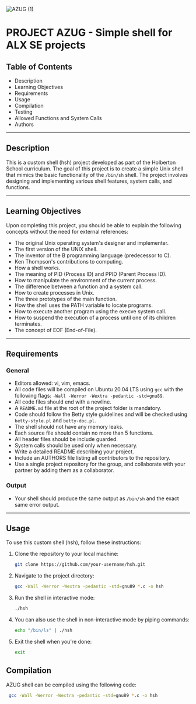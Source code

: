 ![AZUG (1)](https://github.com/Mourad-Azouga/simple_shell/assets/130150919/b80006c6-964d-44df-99dd-131ef69d4037)

# PROJECT AZUG - Simple shell for ALX SE projects

## Table of Contents

- Description
- Learning Objectives
- Requirements
- Usage
- Compilation
- Testing
- Allowed Functions and System Calls
- Authors

---

## Description

This is a custom shell (hsh) project developed as part of the Holberton School curriculum. The goal of this project is to create a simple Unix shell that mimics the basic functionality of the `/bin/sh` shell. The project involves designing and implementing various shell features, system calls, and functions.

---

## Learning Objectives

Upon completing this project, you should be able to explain the following concepts without the need for external references:

- The original Unix operating system's designer and implementer.
- The first version of the UNIX shell.
- The inventor of the B programming language (predecessor to C).
- Ken Thompson's contributions to computing.
- How a shell works.
- The meaning of PID (Process ID) and PPID (Parent Process ID).
- How to manipulate the environment of the current process.
- The difference between a function and a system call.
- How to create processes in Unix.
- The three prototypes of the main function.
- How the shell uses the PATH variable to locate programs.
- How to execute another program using the execve system call.
- How to suspend the execution of a process until one of its children terminates.
- The concept of EOF (End-of-File).

---

## Requirements

### General

- Editors allowed: vi, vim, emacs.
- All code files will be compiled on Ubuntu 20.04 LTS using `gcc` with the following flags: `-Wall -Werror -Wextra -pedantic -std=gnu89`.
- All code files should end with a newline.
- A `README.md` file at the root of the project folder is mandatory.
- Code should follow the Betty style guidelines and will be checked using `betty-style.pl` and `betty-doc.pl`.
- The shell should not have any memory leaks.
- Each source file should contain no more than 5 functions.
- All header files should be include guarded.
- System calls should be used only when necessary.
- Write a detailed README describing your project.
- Include an AUTHORS file listing all contributors to the repository.
- Use a single project repository for the group, and collaborate with your partner by adding them as a collaborator.

### Output

- Your shell should produce the same output as `/bin/sh` and the exact same error output.

---

## Usage

To use this custom shell (hsh), follow these instructions:

1. Clone the repository to your local machine:

   ```bash
   git clone https://github.com/your-username/hsh.git
2. Navigate to the project directory:
    ```bash
    gcc -Wall -Werror -Wextra -pedantic -std=gnu89 *.c -o hsh
3. Run the shell in interactive mode:
     ```bash
     ./hsh
4. You can also use the shell in non-interactive mode by piping commands:
     ```bash
    echo "/bin/ls" | ./hsh
5. Exit the shell when you're done:
     ```bash
     exit
## Compilation

AZUG shell can be compiled using the following code:
   ```bash
    gcc -Wall -Werror -Wextra -pedantic -std=gnu89 *.c -o hsh

